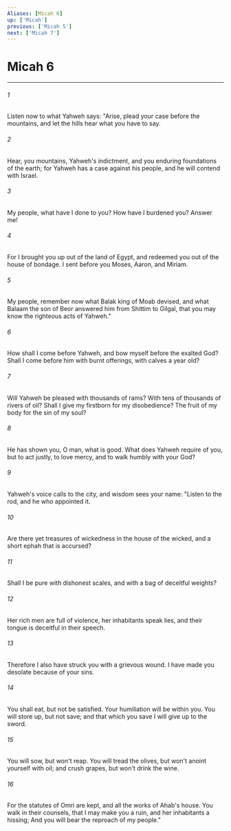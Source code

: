 ```yaml
---
Aliases: [Micah 6]
up: ['Micah']
previous: ['Micah 5']
next: ['Micah 7']
---
```

# Micah 6
***





###### 1 

Listen now to what Yahweh says: "Arise, plead your case before the mountains, and let the hills hear what you have to say. 



###### 2 

Hear, you mountains, Yahweh's indictment, and you enduring foundations of the earth; for Yahweh has a case against his people, and he will contend with Israel. 



###### 3 

My people, what have I done to you? How have I burdened you? Answer me! 



###### 4 

For I brought you up out of the land of Egypt, and redeemed you out of the house of bondage. I sent before you Moses, Aaron, and Miriam. 



###### 5 

My people, remember now what Balak king of Moab devised, and what Balaam the son of Beor answered him from Shittim to Gilgal, that you may know the righteous acts of Yahweh." 



###### 6 

How shall I come before Yahweh, and bow myself before the exalted God? Shall I come before him with burnt offerings, with calves a year old? 



###### 7 

Will Yahweh be pleased with thousands of rams? With tens of thousands of rivers of oil? Shall I give my firstborn for my disobedience? The fruit of my body for the sin of my soul? 



###### 8 

He has shown you, O man, what is good. What does Yahweh require of you, but to act justly, to love mercy, and to walk humbly with your God? 



###### 9 

Yahweh's voice calls to the city, and wisdom sees your name: "Listen to the rod, and he who appointed it. 



###### 10 

Are there yet treasures of wickedness in the house of the wicked, and a short ephah that is accursed? 



###### 11 

Shall I be pure with dishonest scales, and with a bag of deceitful weights? 



###### 12 

Her rich men are full of violence, her inhabitants speak lies, and their tongue is deceitful in their speech. 



###### 13 

Therefore I also have struck you with a grievous wound. I have made you desolate because of your sins. 



###### 14 

You shall eat, but not be satisfied. Your humiliation will be within you. You will store up, but not save; and that which you save I will give up to the sword. 



###### 15 

You will sow, but won't reap. You will tread the olives, but won't anoint yourself with oil; and crush grapes, but won't drink the wine. 



###### 16 

For the statutes of Omri are kept, and all the works of Ahab's house. You walk in their counsels, that I may make you a ruin, and her inhabitants a hissing; And you will bear the reproach of my people."
